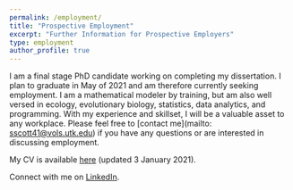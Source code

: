 ```yaml
---
permalink: /employment/
title: "Prospective Employment"
excerpt: "Further Information for Prospective Employers"
type: employment
author_profile: true
---
```

I am a final stage PhD candidate working on completing my dissertation. I plan to graduate in May of 2021 and am therefore currently seeking employment. I am a mathematical modeler by training, but am also well versed in ecology, evolutionary biology, statistics, data analytics, and programming. With my experience and skillset, I will be a valuable asset to any workplace. Please feel free to [contact me](mailto: sscott41@vols.utk.edu) if you have any questions or are interested in discussing employment.  

My CV is available [here](https://shelbymscott.github.io/files/ScottCV_21_01_03Update.pdf) (updated 3 January 2021).

Connect with me on [LinkedIn](https://www.linkedin.com/in/shelby-scott).
